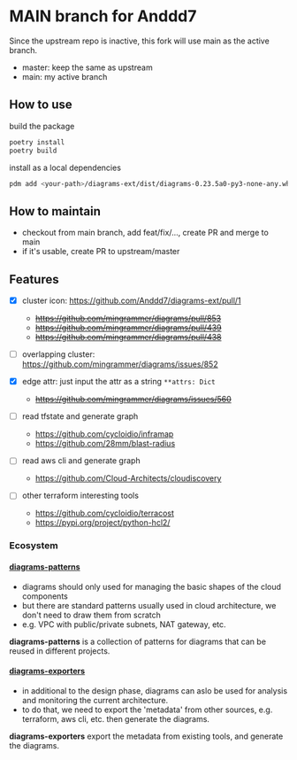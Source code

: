 # MAIN branch for Anddd7

Since the upstream repo is inactive, this fork will use main as the active branch.

- master: keep the same as upstream
- main: my active branch

## How to use

build the package

```sh
poetry install
poetry build
```

install as a local dependencies

```sh
pdm add <your-path>/diagrams-ext/dist/diagrams-0.23.5a0-py3-none-any.whl 
```

## How to maintain

- checkout from main branch, add feat/fix/..., create PR and merge to main
- if it's usable, create PR to upstream/master

## Features

- [x] cluster icon: <https://github.com/Anddd7/diagrams-ext/pull/1>
  - ~~<https://github.com/mingrammer/diagrams/pull/853>~~
  - ~~<https://github.com/mingrammer/diagrams/pull/439>~~
  - ~~<https://github.com/mingrammer/diagrams/pull/438>~~
- [ ] overlapping cluster: <https://github.com/mingrammer/diagrams/issues/852>
- [x] edge attr: just input the attr as a string `**attrs: Dict`
  - ~~<https://github.com/mingrammer/diagrams/issues/560>~~

- [ ] read tfstate and generate graph
  - <https://github.com/cycloidio/inframap>
  - <https://github.com/28mm/blast-radius>

- [ ] read aws cli and generate graph
  - <https://github.com/Cloud-Architects/cloudiscovery>

- [ ] other terraform interesting tools
  - <https://github.com/cycloidio/terracost>
  - <https://pypi.org/project/python-hcl2/>

### Ecosystem

#### [diagrams-patterns](https://github.com/Anddd7/diagrams-patterns)
  
- diagrams should only used for managing the basic shapes of the cloud components
- but there are standard patterns usually used in cloud architecture, we don't need to draw them from scratch
- e.g. VPC with public/private subnets, NAT gateway, etc.

**diagrams-patterns** is a collection of patterns for diagrams that can be reused in different projects.

#### [diagrams-exporters](https://github.com/Anddd7/diagrams-exporters)

- in additional to the design phase, diagrams can aslo be used for analysis and monitoring the current architecture.
- to do that, we need to export the 'metadata' from other sources, e.g. terraform, aws cli, etc. then generate the diagrams.

**diagrams-exporters** export the metadata from existing tools, and generate the diagrams.
